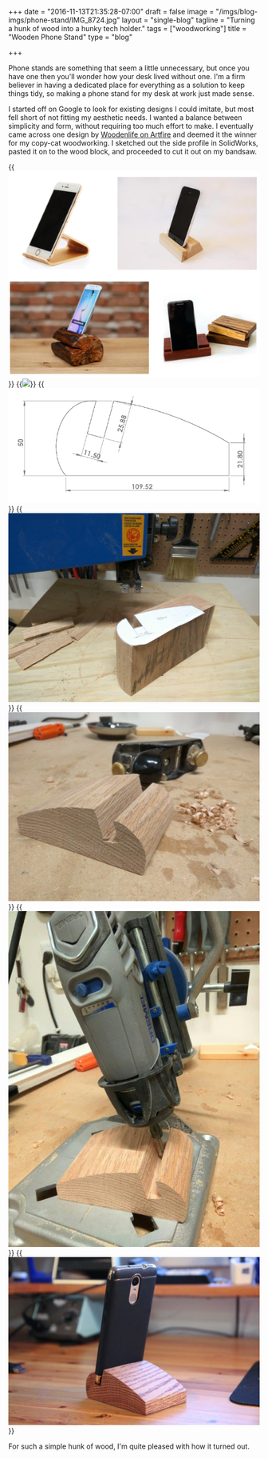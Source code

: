 +++
date = "2016-11-13T21:35:28-07:00"
draft = false
image = "/imgs/blog-imgs/phone-stand/IMG_8724.jpg"
layout = "single-blog"
tagline = "Turning a hunk of wood into a hunky tech holder."
tags = ["woodworking"]
title = "Wooden Phone Stand"
type = "blog"

+++

Phone stands are something that seem a little unnecessary, but once you have one then you'll wonder how your desk lived without one. I'm a firm believer in having a dedicated place for everything as a solution to keep things tidy, so making a phone stand for my desk at work just made sense. 

I started off on Google to look for existing designs I could imitate, but most fell short of not fitting my aesthetic needs. I wanted a balance between simplicity and form, without requiring too much effort to make. I eventually came across one design by [Woodenlife on Artfire](https://www.artfire.com/ext/shop/product_view/woodenlife/12640827/creative_wood_phone_stand_handmade/handmade/woodworking/other) and deemed it the winner for my copy-cat woodworking. I sketched out the side profile in SolidWorks, pasted it on to the wood block, and proceeded to cut it out on my bandsaw.

{{<img caption="Searching Google images for inspiration." src="/imgs/blog-imgs/phone-stand/designs.PNG" >}}
{{<img caption="Design from Woodenlife on Artfire." src="/imgs/blog-imgs/phone-stand/_41757cd0_365258.jpg" >}}
{{<img caption="Cutting template created in SolidWorks." src="/imgs/blog-imgs/phone-stand/solidworks.PNG" >}}
{{<img caption="Template pasted on to the wood stock." src="/imgs/blog-imgs/phone-stand/IMG_20161113_153119.jpg" >}}
{{<img caption="Smoothing the curves with a mini plane." src="/imgs/blog-imgs/phone-stand/IMG_20161113_155138.jpg" >}}
{{<img caption="Cleaning the cutout with a Dremel router attachment." src="/imgs/blog-imgs/phone-stand/IMG_20161113_155954.jpg" >}}
{{<img caption="Stained, finished, and ready for display." src="/imgs/blog-imgs/phone-stand/IMG_8735.jpg" >}}

For such a simple hunk of wood, I'm quite pleased with how it turned out.